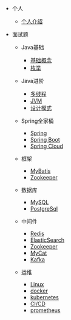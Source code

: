 <!-- docs/_sidebar.md --> 

* 个人

  * [个人介绍](zh-cn/个人/个人介绍.md)


* 面试题
  
  * Java基础
    * [基础概念](zh-cn/面试题/Java基础/Java面试题.md)
    * [枚举](zh-cn/面试题/Java基础/枚举面试题.md)
    
  * Java进阶
    * [多线程](zh-cn/面试题/Java进阶/多线程面试题.md)
    * [JVM](zh-cn/面试题/Java进阶/JVM面试题.md)
    * [设计模式](zh-cn/面试题/Java进阶/设计模式面试题.md)
    
  * Spring全家桶
    * [Spring](zh-cn/面试题/Java进阶/spring面试题.md)
    * [Spring Boot](zh-cn/面试题/Java进阶/SpringBoot面试题.md)
    * [Spring Cloud](zh-cn/面试题/Java进阶/SpringCloud面试题.md)

  * 框架
    * [MyBatis](zh-cn/面试题/开发框架/MyBatis面试题.md)
    * [Zookeeper](zh-cn/面试题/中间件/Zookeeper面试题.md)

  * 数据库
    * [MySQL](zh-cn/面试题/数据库/MySQL面试题.md)
    * [PostgreSql](zh-cn/面试题/数据库/PostgreSql面试题.md)

  * 中间件
    * [Redis](zh-cn/面试题/中间件/Redis面试题.md)
    * [ElasticSearch](zh-cn/面试题/中间件/ElasticSearch面试题.md)
    * [Zookeeper](zh-cn/面试题/中间件/Zookeeper面试题.md)
    * [MyCat](zh-cn/面试题/中间件/MyCat面试题.md)
    * [Kafka](zh-cn/面试题/中间件/Kafka面试题.md)

  * 运维
    * [Linux](zh-cn/面试题/运维/Linux面试题.md)
    * [docker](zh-cn/面试题/运维/docker面试题.md)
    * [kubernetes](zh-cn/面试题/运维/kubernetes面试题.md)
    * [CI/CD](zh-cn/面试题/运维/CI_CD面试题.md)
    * [prometheus](zh-cn/面试题/运维/prometheus面试题.md)